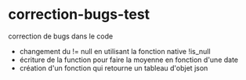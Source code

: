# correction-bugs-test
correction de bugs dans le code

- changement du != null en utilisant la fonction native !is_null
- écriture de la function pour faire la moyenne en fonction d'une date
- création d'un fonction qui retourne un tableau d'objet json

